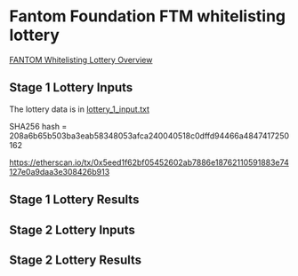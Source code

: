 # Fantom Foundation FTM whitelisting lottery

[FANTOM Whitelisting Lottery Overview](https://medium.com/fantomfoundation/fantom-whitelisting-lottery-overview-363c4275c677)

## Stage 1 Lottery Inputs

The lottery data is in [lottery_1_input.txt](https://github.com/Fantom-foundation/tokensale/blob/master/lottery/lottery_1_input.txt)

SHA256 hash = 208a6b65b503ba3eab58348053afca240040518c0dffd94466a4847417250162

https://etherscan.io/tx/0x5eed1f62bf05452602ab7886e18762110591883e74127e0a9daa3e308426b913

## Stage 1 Lottery Results

## Stage 2 Lottery Inputs

## Stage 2 Lottery Results